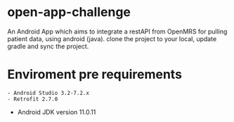 # open-app-challenge
An Android App which aims to integrate a restAPI from OpenMRS for pulling patient data, using android (java).
clone the project to your local, update gradle and sync the project.

# Enviroment pre requirements
 	- Android Studio 3.2-7.2.x
	- Retrofit 2.7.0
  - Android JDK version 11.0.11
 
